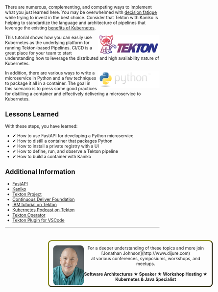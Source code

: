 There are numerous, complementing, and competing ways to implement what you just learned here. You may be overwhelmed with [decision fatigue](https://en.wikipedia.org/wiki/Decision_fatigue) while trying to invest in the best choice. Consider that Tekton with Kaniko is helping to standardize the language and architecture of pipelines that leverage the existing [benefits of Kubernetes](https://kubernetes.io/docs/concepts/overview/what-is-kubernetes/#why-you-need-kubernetes-and-what-can-it-do).

<img align="right" src="./assets/tekton.png" width="200">

This tutorial shows how you can easily use Kubernetes as the underlying platform for running Tekton-based Pipelines. CI/CD is a great place for your team to start understanding how to leverage the distributed and high availability nature of Kubernetes.

<img align="right" src="./assets/python.png" width="200">

In addition, there are various ways to write a microservice in Python and a few techniques to package it all in a container. The goal in this scenario is to press some good practices for distilling a container and effectively delivering a microservice to Kubernetes.

## Lessons Learned ##

With these steps, you have learned:

- &#x2714; How to use FastAPI for developing a Python microservice
- &#x2714; How to distill a container that packages Python
- &#x2714; How to install a private registry with a UI
- &#x2714; How to define, run, and observe a Tekton pipeline
- &#x2714; How to build a container with Kaniko

## Additional Information ##

* [FastAPI](https://fastapi.tiangolo.com/)
* [Kaniko](https://github.com/GoogleContainerTools/kaniko)
* [Tekton Project](https://tekton.dev)
* [Continuous Deliver Foundation](https://cd.foundation/)
* [IBM tutorial on Tekton](https://developer.ibm.com/tutorials/deploy-a-hello-world-application-on-kubernetes-using-tekton-pipelines/)
* [Kubernetes Podcast on Tekton](https://kubernetespodcast.com/episode/047-tekton/)
* [Tekton Operator](https://github.com/tektoncd/operator)
* [Tekton Plugin for VSCode](https://github.com/redhat-developer/vscode-tekton)

------
<p style="width: 100%; text-align: center; padding: 1em; margin: 3em; margin-left: 10em; margin-right: 10em; border-; 1px; border-color: olive;  border-radius: 12px; border-style:outset">
<img align="left" src="./assets/jonathan-johnson.jpg" width="100" style="border-radius: 12px">
For a deeper understanding of these topics and more join <br>[Jonathan Johnson](http://www.dijure.com)<br> at various conferences, symposiums, workshops, and meetups.
<br><br>
<b>Software Architectures ★ Speaker ★ Workshop Hosting ★ Kubernetes & Java Specialist</b>
</p>

